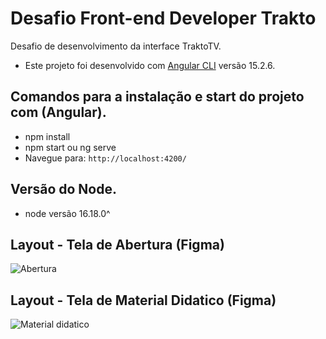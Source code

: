 # Desafio Front-end Developer Trakto

Desafio de desenvolvimento da interface TraktoTV.

- Este projeto foi desenvolvido com [Angular CLI](https://github.com/angular/angular-cli) versão 15.2.6.

## Comandos para a instalação e start do projeto com (Angular).

- npm install
- npm start ou ng serve
- Navegue para: `http://localhost:4200/`

## Versão do Node.

- node versão 16.18.0^

## Layout - Tela de Abertura (Figma)

![Abertura](https://user-images.githubusercontent.com/38119742/234717804-2e81b976-a055-4006-b8ab-7ec31341ca98.png)

## Layout - Tela de Material Didatico (Figma)

![Material didatico](https://user-images.githubusercontent.com/38119742/234717852-993f5e88-85df-4a81-b211-f41abce20fa6.png)
